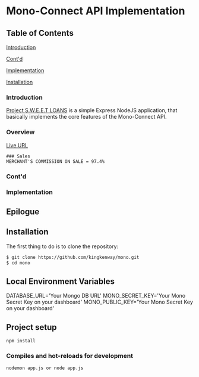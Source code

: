 # Mono-Connect API Implementation

## Table of Contents  

[Introduction](#introduction) 

[Cont'd](#contd) 

[Implementation](#implementation) 

[Installation](#installation)  


### Introduction  

[Project S.W.E.E.T LOANS](https://jumgaapp.netlify.app/) is a simple Express NodeJS application, that basically implements the core features of the Mono-Connect API.  

### Overview  
[Live URL](https://sweet-loans.herokuapp.com/)  


```
### Sales
MERCHANT'S COMMISSION ON SALE = 97.4%  
```
  
### Cont'd

### Implementation  

## Epilogue  



## Installation

The first thing to do is to clone the repository:


```sh
$ git clone https://github.com/kingkenway/mono.git
$ cd mono
```

## Local Environment Variables
DATABASE_URL='Your Mongo DB URL'
MONO_SECRET_KEY='Your Mono Secret Key on your dashboard'
MONO_PUBLIC_KEY='Your Mono Secret Key on your dashboard'

## Project setup
```
npm install
```

### Compiles and hot-reloads for development
```
nodemon app.js or node app.js
```
